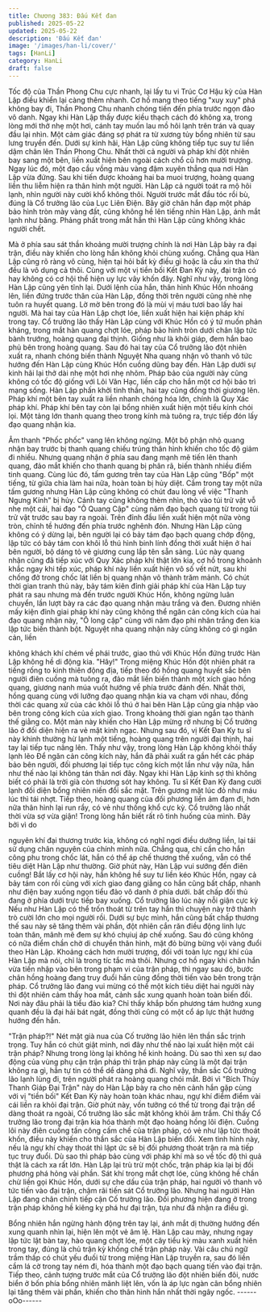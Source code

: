 ```yaml
---
title: Chương 383: Đấu Kết đan
published: 2025-05-22
updated: 2025-05-22
description: 'Đấu Kết đan'
image: '/images/han-li/cover/'
tags: [HanLi]
category: HanLi
draft: false
---
```


Tốc độ của Thần Phong Chu cực nhanh, lại lấy tu vi Trúc Cơ Hậu
kỳ của Hàn Lập điều khiển lại càng thêm nhanh. Cơ hồ mang
theo tiếng "xuy xuy" phá không bay đi, Thần Phong Chu nhanh
chóng tiến đến phía trước ngọn đảo vô danh.
Ngay khi Hàn Lập thấy được kiều thạch cách đó không xa, trong
lòng mới thở nhẹ một hơi, cánh tay muốn lau mồ hôi lạnh trên
trán và quay đầu lại nhìn.
Một cảm giác đáng sợ phát ra từ xương tủy bổng nhiên từ sau
lưng truyền đến.
Dưới sự kinh hãi, Hàn Lập cũng không tiếp tục suy tư liền dậm
chân lên Thần Phong Chu.
Nhất thời cả người và pháp khí đột nhiên bay sang một bên, liền
xuất hiện bên ngoài cách chổ cũ hơn mười trượng.
Ngay lúc đó, một đạo cầu vồng màu vàng đậm xuyên thẳng qua
nơi Hàn Lập vừa đứng. Sau khi tiến được khoảng hai ba muoi
trượng, hoàng quang liền thu liễm hiện ra thân hình một người.
Hàn Lập cả người toát ra mộ hôi lạnh, nhìn người này cười khổ
không thôi.
Người trước mắt đầu tóc rồi bù, đúng là Cổ trưởng lão của Lục
Liên Điện.
Bây giờ chân hắn đạp một pháp bảo hình tròn mày vàng đất,
cũng không hề lên tiếng nhìn Hàn Lập, ánh mắt lạnh như băng.
Phảng phất trong mắt hắn thì Hàn Lập cũng không khác người
chết.

Mà ở phía sau sát thần khoảng mười trượng chính là nơi Hàn Lập
bày ra đại trận, điều này khiến cho lòng hắn không khỏi chùng
xuống.
Chẳng qua Hàn Lập cũng rõ ràng vô cùng, hiện tại hỏi bất kỳ điều
gì hoặc là cầu xin tha thứ đều là vô dụng cả thôi.
Cùng với một vị tiền bối Kết Đan Kỳ này, đại trận có hay không có
cơ hội thể hiện uy lực vây khốn đây.
Nghĩ như vậy, trong lòng Hàn Lập cũng yên tĩnh lại.
Dưới lệnh của hắn, thân hình Khúc Hồn nhoáng lên, liền đứng
trước thân của Hàn Lập, đồng thời trên người cũng nhè nhẹ tuôn
ra huyết quang. Lờ mờ bên trong đó là mùi vị máu tươi bao lấy
hai người.
Mà hai tay của Hàn Lập chợt lóe, liền xuất hiện hai kiện pháp khí
trong tay.
Cổ trưởng lão thấy Hàn Lập cùng với Khúc Hồn có ý tứ muốn
phản kháng, trong mắt hàn quang chợt lóe, pháp bảo hình tròn
dưới chân lập tức bành trướng, hoàng quang đại thịnh. Giống
như là khôi giáp, đem hắn bao phủ bên trong hoàng quang.
Sau đó hai tay của Cổ trưởng lão đột nhiên xuất ra, nhanh chóng
biến thành Nguyệt Nha quang nhận vô thanh vô tức hướng đến
Hàn Lập cùng Khúc Hồn cuồng dũng bay đến.
Hàn Lập dưới sự kinh hãi lại thở dài nhẹ một hơi nhẹ nhõm.
Pháp bảo của người này cũng không có tốc độ giống với Lôi Vân
Hạc, liền cấp cho hắn một cơ hội bảo trì mạng sống.
Hàn Lập phấn khởi tinh thần, hai tay cũng đồng thời giương lên.
Pháp khí một bên tay xuất ra liền nhanh chóng hóa lớn, chính là
Quy Xác pháp khí. Pháp khí bên tay còn lại bổng nhiên xuất hiện
một tiểu kính chói lọi. Một tảng lớn thanh quang theo trong kính
mà tuông ra, trực tiếp đón lấy đạo quang nhận kia.

Âm thanh "Phốc phốc" vang lên không ngừng. Một bộ phận nhỏ
quang nhận bay trước bị thanh quang chiếu trúng thân hình khiến
cho tốc độ giảm đi nhiều.
Nhưng quang nhận ở phía sau đang mạnh mẽ tiến lên thanh
quang, đảo mắt khiến cho thanh quang bị phân rã, biến thành
nhiều điểm tinh quang.
Cùng lúc đó, tấm gương trên tay của Hàn Lập cũng "Bốp" một
tiếng, từ giữa chia làm hai nữa, hoàn toàn bị hủy diệt.
Cầm trong tay một nữa tấm gương nhưng Hàn Lập cũng không
có chút đau lòng về việc "Thanh Ngưng Kính" bị hủy.
Cánh tay cũng không thèm nhìn, thò vào túi trử vật vỗ nhẹ một
cái, hai đạo "Ô Quang Cập" cùng năm đạo bạch quang từ trong
túi trử vật trước sau bay ra ngoài. Trên đỉnh đầu liền xuất hiện
một nữa vòng tròn, chỉnh tề hướng đến phía trước nghênh đón.
Nhưng Hàn Lập cũng không có ý dừng lại, bên người lại có bảy
tám đạo bạch quang chớp động, lập tức có bảy tám con khôi lỗ
thú hình binh lính đồng thời xuất hiện ở hai bên người, bộ dáng tỏ
vẻ giương cung lắp tên sẵn sàng.
Lúc này quang nhận cũng đã tiếp xúc với Quy Xác pháp khí thật
lớn kia, cơ hồ trong khoảnh khắc ngay khi tếp xúc, pháp khí này
liền xuất hiện vô số vết nứt, sau khi chống đở trong chốc lát liền bị
quang nhận võ thành trăm mảnh.
Có chút thời gian tranh thủ này, bảy tám kiên đỉnh giải pháp khí
của Hàn Lập tuy phát ra sau nhưng mà đến trước người Khúc
Hồn, không ngừng luân chuyển, lần lượt bày ra các đạo quang
nhận màu trắng và đen.
Đương nhiên mấy kiện đỉnh giai pháp khí này cũng không thể
ngăn cản công kích của hai đạo quang nhận này, "Ô long cập"
cùng với năm đạo phi nhân trắng đen kia lập tức biến thành bột.
Nguyệt nha quang nhận này cũng không có gì ngăn cản, liền

không khách khí chém về phái trước, giao thủ với Khúc Hồn đứng
trước Hàn Lập không hề di động kia.
"Hây!"
Trong miệng Khúc Hồn đột nhiên phát ra tiếng rống to kinh thiên
động địa, tiếp theo đó hồng quang huyết sắc bên người điên
cuồng mà tuông ra, đảo mắt liền biến thành một xích giao hồng
quang, giương nanh múa vuốt hướng về phía trước đánh đến.
Nhất thời, hồng quang cùng với lưỡng đạo quang nhận kia va
chạm với nhau, đồng thời các quang xử của các khôi lỗ thú ở hai
bên Hàn Lập cũng gia nhập vào bên trong công kích của xích
giao. Trong khoảng thời gian ngắn tạo thành thế giằng co.
Một màn này khiến cho Hàn Lập mừng rỡ nhưng bị Cổ trưởng lão
ở đối diện hiện ra vẻ mặt kinh ngạc.
Nhưng sau đó, vị Kết Đan Ky tu sĩ này khinh thường hừ lạnh một
tiếng, hoàng quang trên người đại thịnh, hai tay lại tiếp tục nâng
lên.
Thấy như vậy, trong lòng Hàn Lập không khỏi thấy lạnh lẽo
Để ngăn cản công kích này, hắn đã phải xuất ra gần hết các pháp
bảo bên người, đối phương lại tiếp tục công kích một lần như vậy
nữa, hắn như thế nào lại không tán thân nơi đây.
Ngay khi Hàn Lập kinh sợ thì không biết có phải là trời già còn
thương sót hay không.
Tu sĩ Kết Đan Kỳ đang cười lạnh đối diện bổng nhiên niến đổi sắc
mặt. Trên gương mặt lúc đỏ như máu lúc thì tái nhợt.
Tiếp theo, hoàng quang của đối phương liền ảm đạm đi, hơn nữa
thân hình lại run rẩy, có vẻ như thống khổ cực kỳ.
Cổ trưởng lão nhất thời vừa sợ vừa giận!
Trong lòng hắn biết rất rõ tình huống của mình. Đây bởi vì do

nguyên khí đại thương trước kia, không có nghĩ ngơi điều dưỡng
liền, lại tái sử dụng chân nguyên của chính mình nữa.
Chẳng qua, chỉ cần cho hắn công phu trong chốc lát, hắn có thể
áp chế thương thế xuống, vẫn có thể tiêu diệt Hàn Lập như
thường.
Giờ phút này, Hàn Lập vui sướng đến điên cuồng!
Bắt lấy cơ hội này, hắn không hề suy tư liền kéo Khúc Hồn, ngay
cả bảy tám con rồi cùng với xích giao đang giằng co hắn cũng bất
chấp, nhanh như điện bay xuống ngọn tiểu đảo vô danh ở phía
dưới. bất chấp đối thủ đang ở phía dưới trực tiếp bay xuống.
Cổ trưởng lão lúc này nỗi giận cực kỳ
Nếu như Hàn Lập có thể trốn thoát từ trên tay hắn thì chuyện này
trở thành trò cười lớn cho mọi người rồi.
Dưới sự bực mình, hắn cũng bất chấp thương thế sau này sẽ
tăng thêm vài phần, đột nhiên cắn răn điều động linh lực toàn
thân, mãnh mẽ đem sự khó chụiuj áp chế xuống.
Sau đó cũng không có nữa điểm chần chờ di chuyển thân hình,
mặt đỏ bừng bừng vội vàng đuổi theo Hàn Lập.
Khoảng cách hơn mười trượng, đối với toàn lực ngự khí của Hàn
Lập mà nói, chỉ là trong tíc tắc mà thôi.
Nhưng cơ hồ ngay khi chân hắn vừa tiến nhập vào bên trong
phạm vi của trận pháp, thì ngay sau đó, bước chân hồng hoàng
đang truy đuổi hắn cũng đồng thời tiến vào bên trong trận pháp.
Cổ trưởng lão đang vui mừng có thể một kích tiêu diệt hai người
này thì đột nhiên cảm thấy hoa mắt, cảnh sắc xung quanh hoàn
toàn biến đổi.
Nơi này đâu phải là tiểu đảo kia? Chỉ thấy khắp bốn phương tám
hướng xung quanh đều là đại hải bát ngát, đồng thời cũng có một
cổ áp lực thật hướng hướng đến hắn.

"Trận pháp?!" Nét mặt già nua của Cố trưởng lão hiên lên thần
sắc trịnh trọng.
Tuy hắn có chút giật mình, nơi đây như thế nào lại xuất hiện một
cái trận pháp? Nhưng trong lòng lại không hề kinh hoảng.
Dù sao thì xen sự dao động của vùng phụ cận trận pháp thì trận
pháp này cũng là một đại trận không ra gì, hắn tự tin có thể dể
dàng phá đi.
Nghĩ vậy, thần sắc Cổ trưởng lão lạnh lùng đi, trên người phát ra
hoàng quang chói mắt.
Bởi vì "Bích Thủy Thanh Giáp Đại Trận" này do Hàn Lập bày ra
cho nên cảnh hắn gặp cùng với vị "tiền bối" Kết Đan Kỳ này hoàn
toàn khác nhau, ngự khí điểm điểm vài cái liền ra khỏi đại trận.
Giờ phút này, vốn tưởng có thể từ trong đại trận dể dàng thoát ra
ngoài, Cố trưởng lão sắc mặt không khỏi âm trầm.
Chỉ thấy Cổ trưởng lão trong đại trận kia hóa thành một đạo
hoàng hồng lôi điện. Cuồng lôi này điên cuồng tấn công cấm chế
của trận pháp, có vẻ như lập tức thoát khốn, điều này khiến cho
thần sắc của Hàn Lập biến đổi.
Xem tình hình này, nếu là ngự khí chạy thoát thì lậpt ức sẽ bị đối
phương thoát trận ra mà tiếp tục truy đuổi. Dù sao thì pháp bảo
cùng với pháp khí mà so về tốc độ thì quả thật là cách xa rất lớn.
Hàn Lập lại trù trừ một chốc, trận pháp kia lại bị đối phương phá
hỏng vài phần.
Sát khí trong mắt chợt lóe, cũng không hề chần chừ liền gọi Khúc
Hồn, dưới sự che dấu của trận pháp, hai người vô thanh vô tức
tiến vào đại trận, chậm rãi tiến sát Cổ trưởng lão.
Nhưng hai người Hàn Lập đang chân chính tiếp cận Cố trưởng
lão. Đối phương hiện đang ở trong trận pháp không hề kiêng kỵ
phá hư đại trận, tựa như đã nhận ra điều gì.

Bổng nhiên hắn ngừng hành động trên tay lại, ánh mắt dị thường
hướng đến xung quanh nhìn lại, hiện lên một vẻ âm lệ.
Hàn Lập cau mày, nhưng ngay lập tức lật bàn tay, hào quang chợt
lóe, một cây tiểu kỳ màu xanh xuất hiên trong tay, đúng là chủ
trận kỳ khống chế trận pháp này.
Vài câu chú ngữ trầm thấp có chút yếu đuối từ trong miệng Hàn
Lập truyền ra, sau đó liền cầm lá cờ trong tay ném đi, hóa thành
một đạo bạch quang tiến vào đại trận.
Tiếp theo, cảnh tượng trước mắt của Cổ trưởng lão đột nhiên
biến đôi, nước biển ở bốn phía bổng nhiên mãnh liệt lên, vốn là
áp lực ngàn cân bổng nhiên lại tăng thêm vài phần, khiến cho
thân hình hắn nhất thời ngây ngốc.
------oOo------
